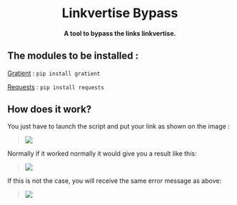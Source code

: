 <h1 align="center"><strong>Linkvertise Bypass</strong></h1>

<h4 align="center">A tool to bypass the links linkvertise.</h4>

## The modules to be installed :

[Gratient](https://pypi.org/project/gratient/) : ```pip install gratient```

[Requests](https://pypi.org/project/requests/) : ```pip install requests```

## How does it work?
You just have to launch the script and put your link as shown on the image :

>![](https://i.imgur.com/V0kySwx.png)

Normally if it worked normally it would give you a result like this: 

>![](https://i.imgur.com/dHMXqxI.png)

If this is not the case, you will receive the same error message as above:

>![](https://i.imgur.com/0QRkFTA.png)
